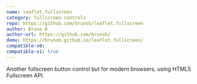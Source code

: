 ```yaml
---
name: leaflet.fullscreen
category: fullscreen-controls
repo: https://github.com/brunob/leaflet.fullscreen
author: Bruno B
author-url: https://github.com/brunob/
demo: https://brunob.github.io/leaflet.fullscreen/
compatible-v0:
compatible-v1: true
---
```


Another fullscreen button control but for modern browsers, using HTML5 Fullscreen API.
